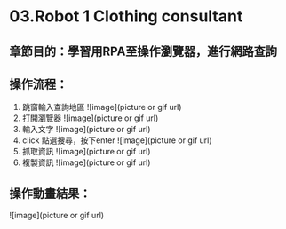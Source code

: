 # 03.Robot 1 Clothing consultant

## 章節目的：學習用RPA至操作瀏覽器，進行網路查詢

## 操作流程：
1. 跳窗輸入查詢地區
![image](picture or gif url)
2. 打開瀏覽器
![image](picture or gif url)
3. 輸入文字
![image](picture or gif url)
4. click 點選搜尋，按下enter
![image](picture or gif url)
5. 抓取資訊
![image](picture or gif url)
6. 複製資訊
![image](picture or gif url)

## 操作動畫結果：
![image](picture or gif url)
